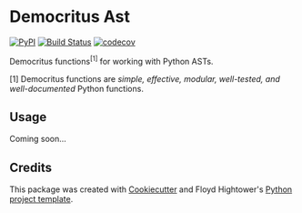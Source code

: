 # Democritus Ast

[![PyPI](https://img.shields.io/pypi/v/democritus-ast.svg)](https://pypi.python.org/pypi/democritus-ast)
[![Build Status](https://travis-ci.com/democritus-project/democritus-ast.svg?branch=master)](https://travis-ci.com/democritus-project/democritus-ast)
[![codecov](https://codecov.io/gh/democritus-project/democritus-ast/branch/master/graph/badge.svg?token=V0WOIXRGMM)](https://codecov.io/gh/democritus-project/democritus-ast)

Democritus functions<sup>[1]</sup> for working with Python ASTs.

[1] Democritus functions are <i>simple, effective, modular, well-tested, and well-documented</i> Python functions.

## Usage

Coming soon...

## Credits

This package was created with [Cookiecutter](https://github.com/audreyr/cookiecutter) and Floyd Hightower's [Python project template](https://github.com/fhightower-templates/python-project-template).
